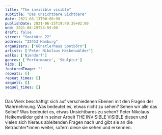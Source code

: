 ```yaml
---
title: "The invisible visible"
subtitle: "Das unsichtbare Sichtbare"
date: 2021-08-13T00:00:00
publishDate: 2021-06-25T19:40:36+02:00
end: 2021-08-29T23:59:00
draft: false
street: "Sootbörn 22"
address: "22453 Hamburg"
organizers: ["Künstlerhaus Sootbörn"]
artists: ['Peter Nikolaus Heikenwälder']
walks: ['Niendorf']
genres: ['Performance', 'Skulptur']
kids: []
featuredImage: ""
repeats: []
repeat_times: []
sequels: []
sequel_times: []
---
```


Das Werk beschäftigt sich auf verschiedenen Ebenen mit den Fragen der Wahrnehmung.  Was bedeutet es, etwas nicht zu sehen? Sehen wir alle das Selbe? Was bedeutet es, etwas Unsichtbares zu sehen? Peter Nikolaus Heikenwälder geht in seiner Arbeit THE INVISIBLE VISIBLE diesen und vielen sich hieraus ableitenden Fragen nach und gibt sie an die Betrachter\*innen weiter, sofern diese sie sehen und erkennen. 